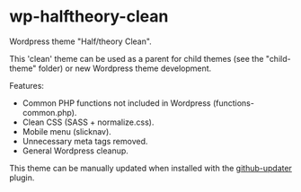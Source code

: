 # wp-halftheory-clean
Wordpress theme "Half/theory Clean".

This 'clean' theme can be used as a parent for child themes (see the "child-theme" folder) or new Wordpress theme development.

Features:
- Common PHP functions not included in Wordpress (functions-common.php).
- Clean CSS (SASS + normalize.css).
- Mobile menu (slicknav).
- Unnecessary meta tags removed.
- General Wordpress cleanup.

This theme can be manually updated when installed with the [github-updater](https://github.com/afragen/git-updater) plugin.
